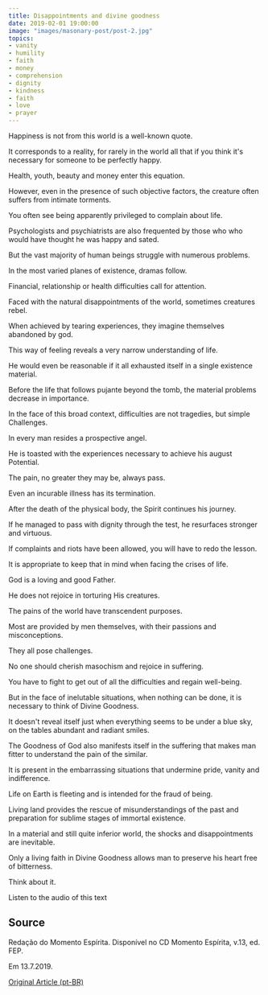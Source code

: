 ```yaml
---
title: Disappointments and divine goodness
date: 2019-02-01 19:00:00
image: "images/masonary-post/post-2.jpg"
topics: 
- vanity
- humility
- faith
- money
- comprehension
- dignity
- kindness
- faith
- love
- prayer
---
```


Happiness is not from this world is a well-known quote.

It corresponds to a reality, for rarely in the world all that
if you think it's necessary for someone to be perfectly happy.

Health, youth, beauty and money enter this equation.

However, even in the presence of such objective factors, the creature often
suffers from intimate torments.

You often see being apparently privileged to complain about life.

Psychologists and psychiatrists are also frequented by those who
who would have thought he was happy and sated.

But the vast majority of human beings struggle with numerous problems.

In the most varied planes of existence, dramas follow.

Financial, relationship or health difficulties call for attention.

Faced with the natural disappointments of the world, sometimes creatures rebel.

When achieved by tearing experiences, they imagine themselves abandoned by
god.

This way of feeling reveals a very narrow understanding of life.

He would even be reasonable if it all exhausted itself in a single existence
material.

Before the life that follows pujante beyond the tomb, the material problems
decrease in importance.

In the face of this broad context, difficulties are not tragedies, but simple
Challenges.

In every man resides a prospective angel.

He is toasted with the experiences necessary to achieve his august
Potential.

The pain, no greater they may be, always pass.

Even an incurable illness has its termination.

After the death of the physical body, the Spirit continues his journey.

If he managed to pass with dignity through the test, he resurfaces stronger and virtuous.

If complaints and riots have been allowed, you will have to redo the lesson.

It is appropriate to keep that in mind when facing the crises of life.

God is a loving and good Father.

He does not rejoice in torturing His creatures.

The pains of the world have transcendent purposes.

Most are provided by men themselves, with their passions and misconceptions.

They all pose challenges.

No one should cherish masochism and rejoice in suffering.

You have to fight to get out of all the difficulties and regain well-being.

But in the face of inelutable situations, when nothing can be done, it is necessary to
think of Divine Goodness.

It doesn't reveal itself just when everything seems to be under a blue sky, on the tables
abundant and radiant smiles.

The Goodness of God also manifests itself in the suffering that makes man fitter
to understand the pain of the similar.

It is present in the embarrassing situations that undermine pride, vanity
and indifference.

Life on Earth is fleeting and is intended for the fraud of being.

Living land provides the rescue of misunderstandings of the past and preparation for
sublime stages of immortal existence.

In a material and still quite inferior world, the shocks and disappointments
are inevitable.

Only a living faith in Divine Goodness allows man to preserve his heart
free of bitterness.

Think about it.

Listen to the audio of this text

## Source
Redação do Momento Espírita.
Disponível no CD Momento Espírita, v.13, ed. FEP.

Em 13.7.2019. 


[Original Article (pt-BR)](http://momento.com.br/pt/ler_texto.php?id=5793)
